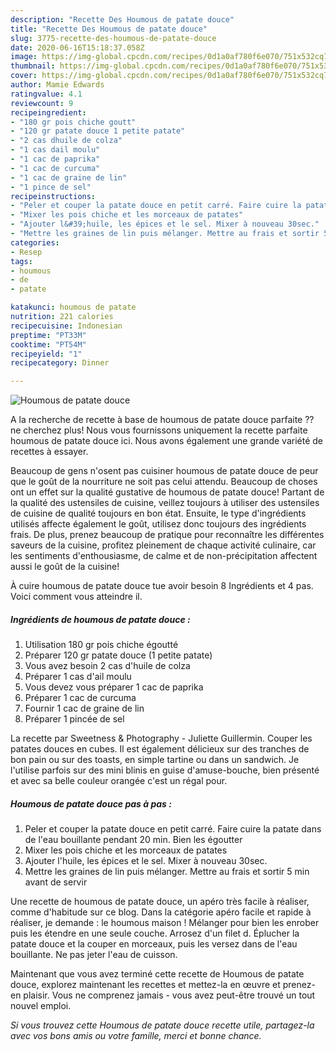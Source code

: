 ```yaml
---
description: "Recette Des Houmous de patate douce"
title: "Recette Des Houmous de patate douce"
slug: 3775-recette-des-houmous-de-patate-douce
date: 2020-06-16T15:18:37.058Z
image: https://img-global.cpcdn.com/recipes/0d1a0af780f6e070/751x532cq70/houmous-de-patate-douce-photo-principale-de-la-recette.jpg
thumbnail: https://img-global.cpcdn.com/recipes/0d1a0af780f6e070/751x532cq70/houmous-de-patate-douce-photo-principale-de-la-recette.jpg
cover: https://img-global.cpcdn.com/recipes/0d1a0af780f6e070/751x532cq70/houmous-de-patate-douce-photo-principale-de-la-recette.jpg
author: Mamie Edwards
ratingvalue: 4.1
reviewcount: 9
recipeingredient:
- "180 gr pois chiche goutt"
- "120 gr patate douce 1 petite patate"
- "2 cas dhuile de colza"
- "1 cas dail moulu"
- "1 cac de paprika"
- "1 cac de curcuma"
- "1 cac de graine de lin"
- "1 pince de sel"
recipeinstructions:
- "Peler et couper la patate douce en petit carré. Faire cuire la patate dans de l&#39;eau bouillante pendant 20 min. Bien les égoutter"
- "Mixer les pois chiche et les morceaux de patates"
- "Ajouter l&#39;huile, les épices et le sel. Mixer à nouveau 30sec."
- "Mettre les graines de lin puis mélanger. Mettre au frais et sortir 5 min avant de servir"
categories:
- Resep
tags:
- houmous
- de
- patate

katakunci: houmous de patate 
nutrition: 221 calories
recipecuisine: Indonesian
preptime: "PT33M"
cooktime: "PT54M"
recipeyield: "1"
recipecategory: Dinner

---
```



![Houmous de patate douce](https://img-global.cpcdn.com/recipes/0d1a0af780f6e070/751x532cq70/houmous-de-patate-douce-photo-principale-de-la-recette.jpg)

A la recherche de recette à base de houmous de patate douce parfaite ?? ne cherchez plus! Nous vous fournissons uniquement la recette parfaite houmous de patate douce ici. Nous avons également une grande variété de recettes à essayer.

Beaucoup de gens n'osent pas cuisiner houmous de patate douce de peur que le goût de la nourriture ne soit pas celui attendu. Beaucoup de choses ont un effet sur la qualité gustative de houmous de patate douce! Partant de la qualité des ustensiles de cuisine, veillez toujours à utiliser des ustensiles de cuisine de qualité toujours en bon état. Ensuite, le type d'ingrédients utilisés affecte également le goût, utilisez donc toujours des ingrédients frais. De plus, prenez beaucoup de pratique pour reconnaître les différentes saveurs de la cuisine, profitez pleinement de chaque activité culinaire, car les sentiments d'enthousiasme, de calme et de non-précipitation affectent aussi le goût de la cuisine!

<!--inarticleads1-->

À cuire houmous de patate douce tue avoir besoin 8 Ingrédients et 4 pas. Voici comment vous atteindre il.

##### Ingrédients de houmous de patate douce :

1. Utilisation 180 gr pois chiche égoutté
1. Préparer 120 gr patate douce (1 petite patate)
1. Vous avez besoin 2 cas d&#39;huile de colza
1. Préparer 1 cas d&#39;ail moulu
1. Vous devez vous préparer 1 cac de paprika
1. Préparer 1 cac de curcuma
1. Fournir 1 cac de graine de lin
1. Préparer 1 pincée de sel


La recette par Sweetness &amp; Photography - Juliette Guillermin. Couper les patates douces en cubes. Il est également délicieux sur des tranches de bon pain ou sur des toasts, en simple tartine ou dans un sandwich. Je l&#39;utilise parfois sur des mini blinis en guise d&#39;amuse-bouche, bien présenté et avec sa belle couleur orangée c&#39;est un régal pour. 

<!--inarticleads2-->

##### Houmous de patate douce pas à pas :

1. Peler et couper la patate douce en petit carré. Faire cuire la patate dans de l&#39;eau bouillante pendant 20 min. Bien les égoutter
1. Mixer les pois chiche et les morceaux de patates
1. Ajouter l&#39;huile, les épices et le sel. Mixer à nouveau 30sec.
1. Mettre les graines de lin puis mélanger. Mettre au frais et sortir 5 min avant de servir


Une recette de houmous de patate douce, un apéro très facile à réaliser, comme d&#39;habitude sur ce blog. Dans la catégorie apéro facile et rapide à réaliser, je demande : le houmous maison ! Mélanger pour bien les enrober puis les étendre en une seule couche. Arrosez d&#39;un filet d. Éplucher la patate douce et la couper en morceaux, puis les versez dans de l&#39;eau bouillante. Ne pas jeter l&#39;eau de cuisson. 

<!--inarticleads1-->

<p>
Maintenant que vous avez terminé cette recette de Houmous de patate douce, explorez maintenant les recettes et mettez-la en œuvre et prenez-en plaisir. Vous ne comprenez jamais - vous avez peut-être trouvé un tout nouvel emploi.
</p>

<p>
<i>Si vous trouvez cette Houmous de patate douce recette utile, partagez-la avec vos bons amis ou votre famille, merci et bonne chance.</i>
</p>

